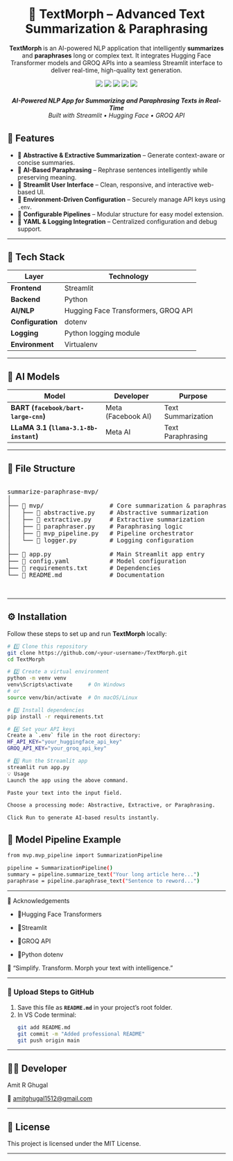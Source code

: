 <h1 align="center"> 🧬 TextMorph – Advanced Text Summarization & Paraphrasing</h1>


<p align="center">
<b> TextMorph </b> is an AI-powered NLP application that intelligently <b>summarizes</b> and <b>paraphrases</b> long or complex text.  
It integrates Hugging Face Transformer models and GROQ APIs into a seamless Streamlit interface to deliver real-time, high-quality text generation.
</p>



<p align="center">
  <img src="https://img.shields.io/badge/Made%20With-💖_Python_3.10+-blueviolet?style=flat-square" />
  <img src="https://img.shields.io/badge/Framework-Streamlit-ff4b4b?style=flat-square&logo=streamlit" />
  <img src="https://img.shields.io/badge/NLP-HuggingFace-FCC624?style=flat-square&logo=huggingface" />
  <img src="https://img.shields.io/badge/AI-GROQ_API-8A2BE2?style=flat-square&logo=ai" />
  <img src="https://img.shields.io/badge/License-MIT-success?style=flat-square" />
</p>

<h6 align="center">
  <b>AI-Powered NLP App for Summarizing and Paraphrasing Texts in Real-Time</b><br>
  <i>Built with Streamlit • Hugging Face • GROQ API</i>
</p>
</h6>

## 🚀 Features

- 🔹 **Abstractive & Extractive Summarization** – Generate context-aware or concise summaries.  
- 🔹 **AI-Based Paraphrasing** – Rephrase sentences intelligently while preserving meaning.  
- 🔹 **Streamlit User Interface** – Clean, responsive, and interactive web-based UI.  
- 🔹 **Environment-Driven Configuration** – Securely manage API keys using `.env`.  
- 🔹 **Configurable Pipelines** – Modular structure for easy model extension.  
- 🔹 **YAML & Logging Integration** – Centralized configuration and debug support.

---

## 🧩 Tech Stack

| Layer | Technology |
|-------|-------------|
| **Frontend** | Streamlit |
| **Backend** | Python |
| **AI/NLP** | Hugging Face Transformers, GROQ API |
| **Configuration** | dotenv |
| **Logging** | Python logging module |
| **Environment** | Virtualenv |

---

## 🤖 AI Models
| Model | Developer | Purpose |
|--------|------------|----------|
| **BART (`facebook/bart-large-cnn`)** | Meta (Facebook AI) | Text Summarization |
| **LLaMA 3.1 (`llama-3.1-8b-instant`)** | Meta AI | Text Paraphrasing |

---

## 📂 File Structure
<pre>

summarize-paraphrase-mvp/
│
├── 📂 mvp/                  # Core summarization & paraphrasing logic
│   ├── 📄 abstractive.py    # Abstractive summarization
│   ├── 📄 extractive.py     # Extractive summarization
│   ├── 📄 paraphraser.py    # Paraphrasing logic
│   ├── 📄 mvp_pipeline.py   # Pipeline orchestrator
│   └── 📄 logger.py         # Logging configuration
│
├── 📄 app.py                # Main Streamlit app entry
├── 📄 config.yaml           # Model configuration
├── 📄 requirements.txt      # Dependencies
└── 📄 README.md             # Documentation


</pre>

---

## ⚙️ Installation

Follow these steps to set up and run **TextMorph** locally:

```bash
# 1️⃣ Clone this repository
git clone https://github.com/<your-username>/TextMorph.git
cd TextMorph

# 2️⃣ Create a virtual environment
python -m venv venv
venv\Scripts\activate     # On Windows
# or
source venv/bin/activate  # On macOS/Linux

# 3️⃣ Install dependencies
pip install -r requirements.txt

# 4️⃣ Set your API keys
Create a `.env` file in the root directory:
HF_API_KEY="your_huggingface_api_key"
GROQ_API_KEY="your_groq_api_key"

# 5️⃣ Run the Streamlit app
streamlit run app.py
💡 Usage
Launch the app using the above command.

Paste your text into the input field.

Choose a processing mode: Abstractive, Extractive, or Paraphrasing.

Click Run to generate AI-based results instantly.

```

## 🧠 Model Pipeline Example

```bash
from mvp.mvp_pipeline import SummarizationPipeline

pipeline = SummarizationPipeline()
summary = pipeline.summarize_text("Your long article here...")
paraphrase = pipeline.paraphrase_text("Sentence to reword...")
```
---

🌟 Acknowledgements
- 🔹Hugging Face Transformers

- 🔹Streamlit

- 🔹GROQ API

- 🔹Python dotenv

🧩 “Simplify. Transform. Morph your text with intelligence.”

---
### 📌 Upload Steps to GitHub
1. Save this file as **`README.md`** in your project’s root folder.  
2. In VS Code terminal:  
   ```bash
   git add README.md
   git commit -m "Added professional README"
   git push origin main

---

## 👨‍💻 Developer

Amit R Ghugal <br>


📧 amitghugal1512@gmail.com


---
## 🪪 License
This project is licensed under the MIT License.

---


